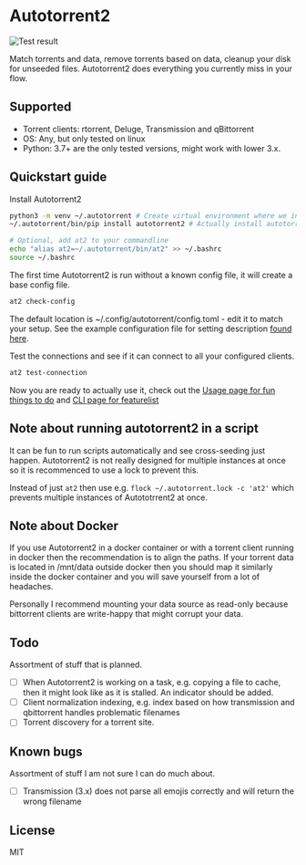 # Autotorrent2

![Test result](https://github.com/JohnDoee/autotorrent2/actions/workflows/main.yml/badge.svg?branch=master)

Match torrents and data, remove torrents based on data, cleanup your disk for unseeded files.
Autotorrent2 does everything you currently miss in your flow.

## Supported

* Torrent clients: rtorrent, Deluge, Transmission and qBittorrent
* OS: Any, but only tested on linux
* Python: 3.7+ are the only tested versions, might work with lower 3.x.

## Quickstart guide

Install Autotorrent2

```bash
python3 -m venv ~/.autotorrent # Create virtual environment where we install autotorrent2
~/.autotorrent/bin/pip install autotorrent2 # Actually install autotorrent2

# Optional, add at2 to your commandline
echo "alias at2=~/.autotorrent/bin/at2" >> ~/.bashrc
source ~/.bashrc
```

The first time Autotorrent2 is run without a known config file, it will create a base config file.

```bash
at2 check-config
```

The default location is ~/.config/autotorrent/config.toml - edit it to match your setup.
See the example configuration file for setting description [found here](config.example.toml).

Test the connections and see if it can connect to all your configured clients.

```bash
at2 test-connection
```

Now you are ready to actually use it, check out the [Usage page for fun things to do](https://johndoee.github.io/autotorrent2/usage/) and [CLI page for featurelist](https://johndoee.github.io/autotorrent2/cli/)

## Note about running autotorrent2 in a script

It can be fun to run scripts automatically and see cross-seeding just happen.
Autotorrent2 is not really designed for multiple instances at once so it is recommenced to use a lock to prevent this.

Instead of just `at2` then use e.g. `flock ~/.autotorrent.lock -c 'at2'` which prevents multiple instances of Autototrrent2 at once.

## Note about Docker

If you use Autotorrent2 in a docker container or with a torrent client running in docker then the recommendation is to align the paths.
If your torrent data is located in /mnt/data outside docker then you should map it similarly inside the docker container and you will save yourself from a lot of headaches.

Personally I recommend mounting your data source as read-only because bittorrent clients are write-happy that might corrupt your data.

## Todo

Assortment of stuff that is planned.

- [ ] When Autotorrent2 is working on a task, e.g. copying a file to cache, then it might look like as it is stalled. An indicator should be added.
- [ ] Client normalization indexing, e.g. index based on how transmission and qbittorrent handles problematic filenames
- [ ] Torrent discovery for a torrent site.

## Known bugs

Assortment of stuff I am not sure I can do much about.

- [ ] Transmission (3.x) does not parse all emojis correctly and will return the wrong filename

## License

MIT